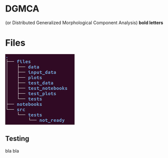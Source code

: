 # DGMCA
(or Distributed Generalized Morphological Component Analysis)
**bold letters**


# Files
![](./Fig/tree_direc.png?raw=true)

## Testing
bla bla
